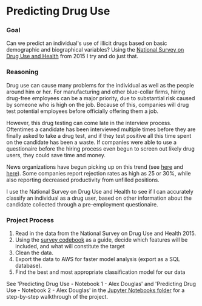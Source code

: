 # Predicting Drug Use

### Goal

Can we predict an individual's use of illicit drugs based on basic demographic and biographical variables? Using the [National Survey on Drug Use and Health](http://datafiles.samhsa.gov/study-dataset/national-survey-drug-use-and-health-2015-nsduh-2015-ds0001-nid16894) from 2015 I try and do just that.

### Reasoning

Drug use can cause many problems for the individual as well as the people around him or her. For manufacturing and other blue-collar firms, hiring drug-free employees can be a major priority, due to substantial risk caused by someone who is high on the job. Because of this, companies will drug test potential employees before officially offering them a job. 

However, this drug testing can come late in the interview process. Oftentimes a candidate has been interviewed multiple times before they are finally asked to take a drug test, and if they test positive all this time spent on the candidate has been a waste. If companies were able to use a questionaire before the hiring process even begun to screen out likely drug users, they could save time and money.

News organizations have begun picking up on this trend (see [here](https://www.nytimes.com/2017/07/24/business/economy/drug-test-labor-hiring.html?_r=2) and [here](https://www.washingtonpost.com/national/rise-of-the-machines/2017/08/05/631e20ba-76df-11e7-8f39-eeb7d3a2d304_story.html?utm_term=.d35a84ee9b2a)). Some companies report rejection rates as high as 25 or 30%, while also reporting decreased productivity from unfilled positions.

I use the National Survey on Drug Use and Health to see if I can accurately classify an individual as a drug user, based on other information about the candidate collected through a pre-employment questionaire.

### Project Process

1. Read in the data from the National Survey on Drug Use and Health 2015.
2. Using the [survey codebook](http://samhda.s3-us-gov-west-1.amazonaws.com/s3fs-public/field-uploads-protected/studies/NSDUH-2015/NSDUH-2015-datasets/NSDUH-2015-DS0001/NSDUH-2015-DS0001-info/NSDUH-2015-DS0001-info-codebook.pdf) as a guide, decide which features will be included, and what will constitute the target
6. Clean the data.
6. Export the data to AWS for faster model analysis (export as a SQL database).
7. Find the best and most appropriate classification model for our data

See 'Predicting Drug Use - Notebook 1 - Alex Douglas' and 'Predicting Drug Use - Notebook 2 - Alex Douglas' in the [Jupyter Notebooks folder](Jupyter%20Notebooks/) for a step-by-step walkthrough of the project.
